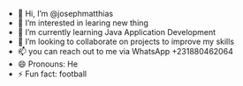 - 👋 Hi, I’m @josephmatthias
- 👀 I’m interested in learing new thing
- 🌱 I’m currently learning  Java Application Development
- 💞️ I’m looking to collaborate on projects to improve my skills
- 📫 you can reach out to me via WhatsApp +231880462064
- 😄 Pronouns: He
- ⚡ Fun fact: football

<!---
josephmatthias/josephmatthias is a ✨ special ✨ repository because its `README.md` (this file) appears on your GitHub profile.
You can click the Preview link to take a look at your changes.
--->
